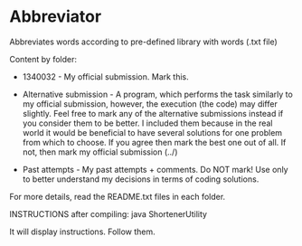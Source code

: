 # Abbreviator
Abbreviates words according to pre-defined library with words (.txt file)

Content by folder:
* 1340032 - My official submission. Mark this.

* Alternative submission - A program, which performs the task similarly to my official submission, however, the execution (the code) may differ slightly. Feel free to mark any of the alternative submissions instead if you consider them to be better. I included them because in the real world it would be beneficial to have several solutions for one problem from which to choose. If you agree then mark the best one out of all. If not, then mark my official submission (../)

* Past attempts - My past attempts + comments. Do NOT mark! Use only to better understand my decisions in terms of coding solutions.

For more details, read the README.txt files in each folder.


INSTRUCTIONS after compiling:
	java ShortenerUtility

It will display instructions. Follow them.
